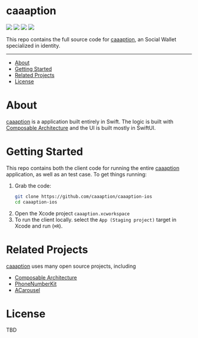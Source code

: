 # caaaption

<div align='left'>
    <img src="https://github.com/caaaption/caaaption-ios/actions/workflows/ci.yml/badge.svg">
    <img src="https://github.com/tomokisun/caaaption-ios/actions/workflows/format.yml/badge.svg">
    <img src="https://img.shields.io/badge/language-Swift-orange.svg">
    <img src="https://img.shields.io/badge/platform-iOS%20-green.svg">
</div>

This repo contains the full source code for [caaaption](https://caaaption.com), an Social Wallet specialized in identity.

---

- [About](#about)
- [Getting Started](#getting-started)
- [Related Projects](#related-projects)
- [License](#license)

# About

[caaaption](https://caaaption.com) is a application built entirely in Swift. The logic is built with [Composable Architecture](https://github.com/pointfreeco/swift-composable-architecture) and the UI is  built mostly in SwiftUI.

# Getting Started

This repo contains both the client code for running the entire [caaaption](https://caaaption.com) application, as well as an test case. To get things running:

1. Grab the code:
    ```sh
    git clone https://github.com/caaaption/caaaption-ios
    cd caaaption-ios
    ```
2. Open the Xcode project `caaaption.xcworkspace`
3. To run the client locally. select the `App (Staging project)` target in Xcode and run (`⌘R`).

# Related Projects

[caaaption](https://caaaption.com) uses many open source projects, including

- [Composable Architecture](https://github.com/pointfreeco/swift-composable-architecture)
- [PhoneNumberKit](https://github.com/marmelroy/PhoneNumberKit)
- [ACarousel](https://github.com/JWAutumn/ACarousel)

# License

TBD